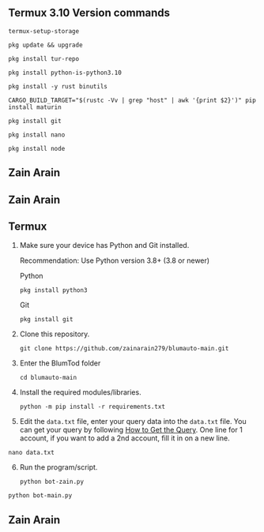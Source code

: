 ## Termux 3.10 Version commands
```shell
termux-setup-storage
```
```shell
pkg update && upgrade
```
```shell
pkg install tur-repo
```
```shell
pkg install python-is-python3.10
```
```shell
pkg install -y rust binutils
```
```shell
CARGO_BUILD_TARGET="$(rustc -Vv | grep "host" | awk '{print $2}')" pip install maturin
```
```shell
pkg install git
```
```shell
pkg install nano
```
```shell
pkg install node
```

## Zain Arain 

## Zain Arain 

## Termux

1. Make sure your device has Python and Git installed.

    Recommendation: Use Python version 3.8+ (3.8 or newer)
   
   Python
   ```shell
   pkg install python3
   ```
   Git
   ```shell
   pkg install git
   ```

2. Clone this repository.
   ```shell
   git clone https://github.com/zainarain279/blumauto-main.git
   ```

3. Enter the BlumTod folder
   ```
   cd blumauto-main
   ```

4. Install the required modules/libraries.
   ```
   python -m pip install -r requirements.txt
   ```

5. Edit the `data.txt` file, enter your query data into the `data.txt` file. You can get your query by following [How to Get the Query](#how-to-get-the-query). One line for 1 account, if you want to add a 2nd account, fill it in on a new line.
```shell
nano data.txt
```
6. Run the program/script.
   ```
   python bot-zain.py
   ```
```shell
python bot-main.py
```
## Zain Arain 
